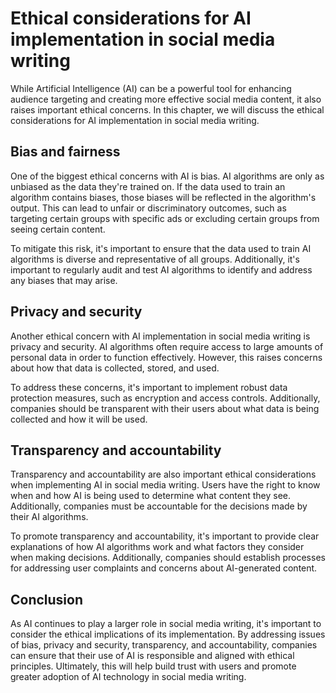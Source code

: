 Ethical considerations for AI implementation in social media writing
==================================================================================================================================

While Artificial Intelligence (AI) can be a powerful tool for enhancing audience targeting and creating more effective social media content, it also raises important ethical concerns. In this chapter, we will discuss the ethical considerations for AI implementation in social media writing.

Bias and fairness
-----------------

One of the biggest ethical concerns with AI is bias. AI algorithms are only as unbiased as the data they're trained on. If the data used to train an algorithm contains biases, those biases will be reflected in the algorithm's output. This can lead to unfair or discriminatory outcomes, such as targeting certain groups with specific ads or excluding certain groups from seeing certain content.

To mitigate this risk, it's important to ensure that the data used to train AI algorithms is diverse and representative of all groups. Additionally, it's important to regularly audit and test AI algorithms to identify and address any biases that may arise.

Privacy and security
--------------------

Another ethical concern with AI implementation in social media writing is privacy and security. AI algorithms often require access to large amounts of personal data in order to function effectively. However, this raises concerns about how that data is collected, stored, and used.

To address these concerns, it's important to implement robust data protection measures, such as encryption and access controls. Additionally, companies should be transparent with their users about what data is being collected and how it will be used.

Transparency and accountability
-------------------------------

Transparency and accountability are also important ethical considerations when implementing AI in social media writing. Users have the right to know when and how AI is being used to determine what content they see. Additionally, companies must be accountable for the decisions made by their AI algorithms.

To promote transparency and accountability, it's important to provide clear explanations of how AI algorithms work and what factors they consider when making decisions. Additionally, companies should establish processes for addressing user complaints and concerns about AI-generated content.

Conclusion
----------

As AI continues to play a larger role in social media writing, it's important to consider the ethical implications of its implementation. By addressing issues of bias, privacy and security, transparency, and accountability, companies can ensure that their use of AI is responsible and aligned with ethical principles. Ultimately, this will help build trust with users and promote greater adoption of AI technology in social media writing.
